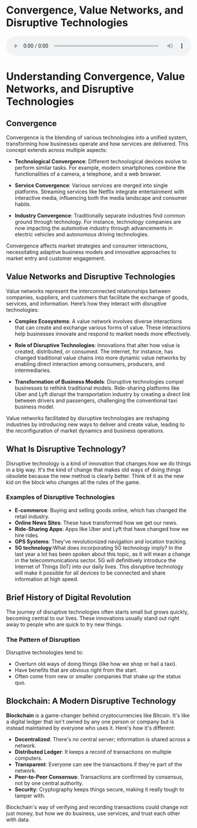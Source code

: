 # Convergence, Value Networks, and Disruptive Technologies

<audio controls style="width: 100%;">
  <source src="../../../../../audio/4th_sem/IM/Unit-7 Global Marketing and the Digital Revolution/7.b Convergence, Value Networks, Disruptive Technologies.mp3" type="audio/mpeg">
  Your browser does not support the audio element.
</audio>


# Understanding Convergence, Value Networks, and Disruptive Technologies

## Convergence

Convergence is the blending of various technologies into a unified system, transforming how businesses operate and how services are delivered. This concept extends across multiple aspects:

- **Technological Convergence**: Different technological devices evolve to perform similar tasks. For example, modern smartphones combine the functionalities of a camera, a telephone, and a web browser.

- **Service Convergence**: Various services are merged into single platforms. Streaming services like Netflix integrate entertainment with interactive media, influencing both the media landscape and consumer habits.

- **Industry Convergence**: Traditionally separate industries find common ground through technology. For instance, technology companies are now impacting the automotive industry through advancements in electric vehicles and autonomous driving technologies.

Convergence affects market strategies and consumer interactions, necessitating adaptive business models and innovative approaches to market entry and customer engagement.

## Value Networks and Disruptive Technologies

Value networks represent the interconnected relationships between companies, suppliers, and customers that facilitate the exchange of goods, services, and information. Here’s how they interact with disruptive technologies:

- **Complex Ecosystems**: A value network involves diverse interactions that can create and exchange various forms of value. These interactions help businesses innovate and respond to market needs more effectively.

- **Role of Disruptive Technologies**: Innovations that alter how value is created, distributed, or consumed. The internet, for instance, has changed traditional value chains into more dynamic value networks by enabling direct interaction among consumers, producers, and intermediaries.

- **Transformation of Business Models**: Disruptive technologies compel businesses to rethink traditional models. Ride-sharing platforms like Uber and Lyft disrupt the transportation industry by creating a direct link between drivers and passengers, challenging the conventional taxi business model.

Value networks facilitated by disruptive technologies are reshaping industries by introducing new ways to deliver and create value, leading to the reconfiguration of market dynamics and business operations.

## What Is Disruptive Technology?

Disruptive technology is a kind of innovation that changes how we do things in a big way. It's the kind of change that makes old ways of doing things obsolete because the new method is clearly better. Think of it as the new kid on the block who changes all the rules of the game.

### Examples of Disruptive Technologies

- **E-commerce**: Buying and selling goods online, which has changed the retail industry.
- **Online News Sites**: These have transformed how we get our news.
- **Ride-Sharing Apps**: Apps like Uber and Lyft that have changed how we hire rides.
- **GPS Systems**: They've revolutionized navigation and location tracking.
- **5G technology**:What does incorporating 5G technology imply? In the last year a lot has been spoken
about this topic, as it will mean a change in the telecommunications sector. 5G will
definitively introduce the Internet of Things (IoT) into our daily lives. This
disruptive technology will make it possible for all devices to be connected and share
information at high speed.

## Brief History of Digital Revolution

The journey of disruptive technologies often starts small but grows quickly, becoming central to our lives. These innovations usually stand out right away to people who are quick to try new things.

### The Pattern of Disruption

Disruptive technologies tend to:
- Overturn old ways of doing things (like how we shop or hail a taxi).
- Have benefits that are obvious right from the start.
- Often come from new or smaller companies that shake up the status quo.

## Blockchain: A Modern Disruptive Technology

**Blockchain** is a game-changer behind cryptocurrencies like Bitcoin. It's like a digital ledger that isn't owned by any one person or company but is instead maintained by everyone who uses it. Here's how it's different:

- **Decentralized**: There's no central server; information is shared across a network.
- **Distributed Ledger**: It keeps a record of transactions on multiple computers.
- **Transparent**: Everyone can see the transactions if they're part of the network.
- **Peer-to-Peer Consensus**: Transactions are confirmed by consensus, not by one central authority.
- **Security**: Cryptography keeps things secure, making it really tough to tamper with.

Blockchain's way of verifying and recording transactions could change not just money, but how we do business, use services, and trust each other with data.
